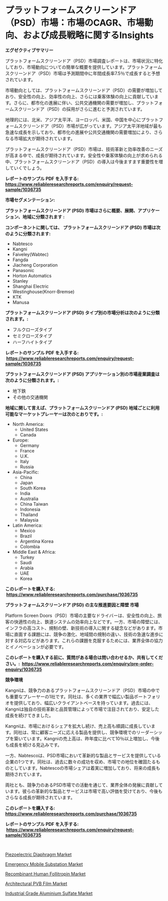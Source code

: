 <p><h1>プラットフォームスクリーンドア（PSD）市場：市場のCAGR、市場動向、および成長戦略に関するInsights</h1></p><p><strong>エグゼクティブサマリー</strong></p>
<p><p>プラットフォームスクリーンドア（PSD）市場調査レポートは、市場状況に特化しており、市場動向についての簡単な概要を提供しています。プラットフォームスクリーンドア（PSD）市場は予測期間中に年間成長率7.5％で成長すると予想されています。</p><p>市場動向としては、プラットフォームスクリーンドア（PSD）の需要が増加しており、安全性の向上、効率性の向上、さらには乗客体験の向上に貢献しています。さらに、都市化の進展に伴い、公共交通機関の需要が増加し、プラットフォームスクリーンドア（PSD）の採用がさらに進むと予測されています。</p><p>地理的には、北米、アジア太平洋、ヨーロッパ、米国、中国を中心にプラットフォームスクリーンドア（PSD）市場が広がっています。アジア太平洋地域が最も急速な成長を示しており、都市化の進展や公共交通機関の需要増加により、さらなる市場拡大が期待されています。</p><p>プラットフォームスクリーンドア（PSD）市場は、技術革新と効率改善のニーズが高まる中で、成長が期待されています。安全性や乗客体験の向上が求められる中、プラットフォームスクリーンドア（PSD）の導入は今後ますます重要性を増していくでしょう。</p></p>
<p><strong>レポートのサンプル PDF を入手する: <a href="https://www.reliableresearchreports.com/enquiry/request-sample/1036735">https://www.reliableresearchreports.com/enquiry/request-sample/1036735</a></strong></p>
<p><strong>市場セグメンテーション:</strong></p>
<p><strong> プラットフォームスクリーンドア (PSD) 市場はさらに概要、展開、アプリケーション、地域に分類されます :</strong></p>
<p><strong>コンポーネントに関しては、 プラットフォームスクリーンドア (PSD) 市場は次のように分類されます: &nbsp;</strong></p>
<p><ul><li>Nabtesco</li><li>Kangni</li><li>Faiveley(Wabtec)</li><li>Fangda</li><li>Jiacheng Corporation</li><li>Panasonic</li><li>Horton Automatics</li><li>Stanley</li><li>Shanghai Electric</li><li>Westinghouse(Knorr-Bremse)</li><li>KTK</li><li>Manusa</li></ul></p>
<p><strong> プラットフォームスクリーンドア (PSD) タイプ別の市場分析は次のように分類されます。:</strong></p>
<p><ul><li>フルクローズタイプ</li><li>セミクローズタイプ</li><li>ハーフハイトタイプ</li></ul></p>
<p><strong>レポートのサンプル PDF を入手する: &nbsp;<a href="https://www.reliableresearchreports.com/enquiry/request-sample/1036735">https://www.reliableresearchreports.com/enquiry/request-sample/1036735</a></strong></p>
<p><strong> プラットフォームスクリーンドア (PSD) アプリケーション別の市場産業調査は次のように分類されます。:</strong></p>
<p><ul><li>地下鉄</li><li>その他の交通機関</li></ul></p>
<p><strong>地域に関して言えば、プラットフォームスクリーンドア (PSD) 地域ごとに利用可能なマーケットプレーヤーは次のとおりです。:</strong></p>
<p><ul>
    <li>
        North America:
        <ul>
            <li>United States</li>
            <li>Canada</li>
        </ul>
    </li>
    <li>
        Europe:
        <ul>
            <li>Germany</li>
            <li>France</li>
            <li>U.K.</li>
            <li>Italy</li>
            <li>Russia</li>
        </ul>
    </li>
    <li>
        Asia-Pacific:
        <ul>
            <li>China</li>
            <li>Japan</li>
            <li>South Korea</li>
            <li>India</li>
            <li>Australia</li>
            <li>China Taiwan</li>
            <li>Indonesia</li>
            <li>Thailand</li>
            <li>Malaysia</li>
        </ul>
    </li>
    <li>
        Latin America:
        <ul>
            <li>Mexico</li>
            <li>Brazil</li>
            <li>Argentina Korea</li>
            <li>Colombia</li>
        </ul>
    </li>
    <li>
        Middle East & Africa:
        <ul>
            <li>Turkey</li>
            <li>Saudi</li>
            <li>Arabia</li>
            <li>UAE</li>
            <li>Korea</li>
        </ul>
    </li>
    </ul></p>
<p><strong>このレポートを購入する: &nbsp;<a href="https://www.reliableresearchreports.com/purchase/1036735">https://www.reliableresearchreports.com/purchase/1036735</a></strong></p>
<p><strong>プラットフォームスクリーンドア (PSD) の主な推進要因と障壁 市場</strong></p>
<p><p>Platform Screen Doors（PSD）市場の主要なドライバーは、安全性の向上、旅客の快適性の向上、鉄道システムの効率向上などです。一方、市場の障壁には、インフラの高コスト、規制の壁、新技術の導入に関する疑念などがあります。市場に直面する課題には、競争の激化、地域間の規制の違い、技術の急速な進歩に対する対応などがあります。これらの課題を克服するためには、業界全体の協力とイノベーションが必要です。</p></p>
<p><strong>このレポートを購入する前に、質問がある場合は問い合わせるか、共有してください。:&nbsp; <a href="https://www.reliableresearchreports.com/enquiry/pre-order-enquiry/1036735">https://www.reliableresearchreports.com/enquiry/pre-order-enquiry/1036735</a></strong></p>
<p><strong>競争環境</strong></p>
<p><p>Kangniは、競争力のあるプラットフォームスクリーンドア（PSD）市場の中でも重要なプレーヤーの1社です。同社は、多くの業界で幅広い製品ポートフォリオを提供しており、幅広いクライアントベースを持っています。過去には、Kangniは独自の技術革新と品質管理によって市場で注目されており、安定した成長を続けてきました。</p><p>Kangniは、市場におけるシェアを拡大し続け、売上高も順調に成長しています。同社は、常に顧客ニーズに応える製品を提供し、競争環境でのリーダーシップを築いています。Kangniの売上高は、昨年度に比べて10％以上増加し、今後も成長を続ける見込みです。</p><p>一方、Nabtescoは、PSD市場において革新的な製品とサービスを提供している企業の1つです。同社は、過去に数々の成功を収め、市場での地位を確固たるものとしています。Nabtescoの市場シェアは着実に増加しており、将来の成長も期待されています。</p><p>両社とも、競争力のあるPSD市場での活動を通じて、業界全体の発展に貢献しています。彼らの革新的な製品とサービスは市場で高い評価を受けており、今後もさらなる成長が期待されています。</p></p>
<p><strong>このレポートを購入する: &nbsp; <a href="https://www.reliableresearchreports.com/purchase/1036735">https://www.reliableresearchreports.com/purchase/1036735</a></strong></p>
<p><strong>レポートのサンプル PDF を入手する: &nbsp;<a href="https://www.reliableresearchreports.com/enquiry/request-sample/1036735">https://www.reliableresearchreports.com/enquiry/request-sample/1036735</a></strong><strong></strong></p>
<p>&nbsp;</p>
<p><p><a href="https://github.com/gdfhhhj/Market-Research-Report-List-3/blob/main/piezoelectric-diaphragm-market.md">Piezoelectric Diaphragm Market</a></p><p><a href="https://view.publitas.com/reportprime-1/emergency-mobile-substation-market-research-report-forecasted-for-period-from-2024-2031-by-market-type-market-application-and-region/">Emergency Mobile Substation Market</a></p><p><a href="https://issuu.com/reportprime-2/docs/recombinant-human-follitropin-market-size-2030.ppt">Recombinant Human Follitropin Market</a></p><p><a href="https://issuu.com/reportprime-2/docs/architectural-pvb-film-market-size-2030.pptx">Architectural PVB Film Market</a></p><p><a href="https://cautious-neon-760.notion.site/Industrial-Grade-Aluminium-Sulfate-Market-Size-Growth-Outlook-from-2024-to-2031-projecting-at-Mark-021c48a5a86542639f53a624f5d64915">Industrial Grade Aluminium Sulfate Market</a></p></p>